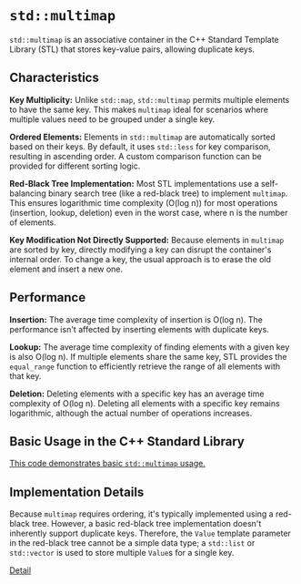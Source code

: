 # `std::multimap`

`std::multimap` is an associative container in the C++ Standard Template Library (STL) that stores key-value pairs, allowing duplicate keys.

## Characteristics

**Key Multiplicity:** Unlike `std::map`, `std::multimap` permits multiple elements to have the same key. This makes `multimap` ideal for scenarios where multiple values need to be grouped under a single key.

**Ordered Elements:** Elements in `std::multimap` are automatically sorted based on their keys. By default, it uses `std::less` for key comparison, resulting in ascending order.  A custom comparison function can be provided for different sorting logic.

**Red-Black Tree Implementation:** Most STL implementations use a self-balancing binary search tree (like a red-black tree) to implement `multimap`. This ensures logarithmic time complexity (O(log n)) for most operations (insertion, lookup, deletion) even in the worst case, where n is the number of elements.

**Key Modification Not Directly Supported:** Because elements in `multimap` are sorted by key, directly modifying a key can disrupt the container's internal order.  To change a key, the usual approach is to erase the old element and insert a new one.

## Performance

**Insertion:** The average time complexity of insertion is O(log n).  The performance isn't affected by inserting elements with duplicate keys.

**Lookup:**  The average time complexity of finding elements with a given key is also O(log n).  If multiple elements share the same key, STL provides the `equal_range` function to efficiently retrieve the range of all elements with that key.

**Deletion:** Deleting elements with a specific key has an average time complexity of O(log n). Deleting all elements with a specific key remains logarithmic, although the actual number of operations increases.


## Basic Usage in the C++ Standard Library

[This code demonstrates basic `std::multimap` usage.](usage.cpp)


## Implementation Details

Because `multimap` requires ordering, it's typically implemented using a red-black tree. However, a basic red-black tree implementation doesn't inherently support duplicate keys. Therefore, the `Value` template parameter in the red-black tree cannot be a simple data type; a `std::list` or `std::vector` is used to store multiple `Value`s for a single key.

[Detail](Implementation.md)

